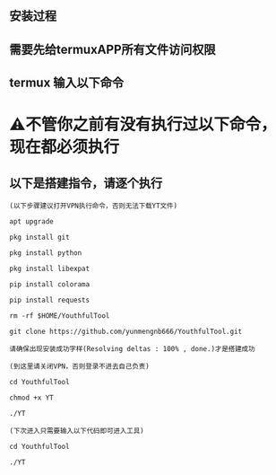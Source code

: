 ## 安装过程
## 需要先给termuxAPP所有文件访问权限
## termux 输入以下命令
# ⚠️不管你之前有没有执行过以下命令，现在都必须执行

## 以下是搭建指令，请逐个执行
```
(以下步骤建议打开VPN执行命令，否则无法下载YT文件)
```
```
apt upgrade
```
```
pkg install git
```
```
pkg install python
```
```
pkg install libexpat
```
```
pip install colorama
```
```
pip install requests
```
```
rm -rf $HOME/YouthfulTool
```
```
git clone https://github.com/yunmengnb666/YouthfulTool.git

```
```
请确保出现安装成功字样(Resolving deltas : 100% , done.)才是搭建成功
```
```
(到这里请关闭VPN，否则登录不进去自己负责)
```
```
cd YouthfulTool
```
```
chmod +x YT
```
```
./YT

```
```
(下次进入只需要输入以下代码即可进入工具)
```
```
cd YouthfulTool
```
```
./YT
```
```